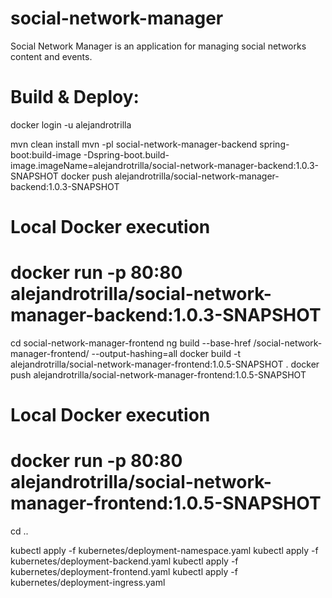 # social-network-manager
Social Network Manager is an application for managing social networks content and events.

# Build & Deploy:
docker login -u alejandrotrilla

mvn clean install
mvn -pl social-network-manager-backend spring-boot:build-image -Dspring-boot.build-image.imageName=alejandrotrilla/social-network-manager-backend:1.0.3-SNAPSHOT
docker push alejandrotrilla/social-network-manager-backend:1.0.3-SNAPSHOT
# Local Docker execution
# docker run -p 80:80 alejandrotrilla/social-network-manager-backend:1.0.3-SNAPSHOT

cd social-network-manager-frontend
ng build --base-href /social-network-manager-frontend/ --output-hashing=all
docker build -t alejandrotrilla/social-network-manager-frontend:1.0.5-SNAPSHOT .
docker push alejandrotrilla/social-network-manager-frontend:1.0.5-SNAPSHOT

# Local Docker execution
# docker run -p 80:80 alejandrotrilla/social-network-manager-frontend:1.0.5-SNAPSHOT


cd ..

kubectl apply -f kubernetes/deployment-namespace.yaml
kubectl apply -f kubernetes/deployment-backend.yaml
kubectl apply -f kubernetes/deployment-frontend.yaml
kubectl apply -f kubernetes/deployment-ingress.yaml